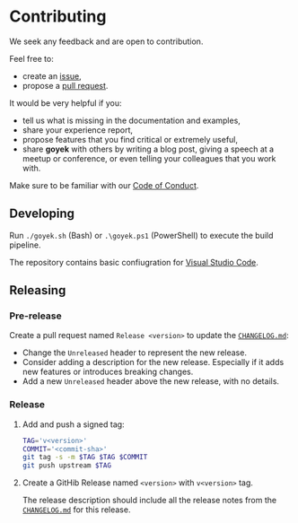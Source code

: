 # Contributing

We seek any feedback and are open to contribution.

Feel free to:

- create an [issue](https://github.com/goyek/x/issues),
- propose a [pull request](https://github.com/goyek/x/pulls).

It would be very helpful if you:

- tell us what is missing in the documentation and examples,
- share your experience report,
- propose features that you find critical or extremely useful,
- share **goyek** with others by writing a blog post,
  giving a speech at a meetup or conference,
  or even telling your colleagues that you work with.

Make sure to be familiar with our [Code of Conduct](CODE_OF_CONDUCT.md).

## Developing

Run `./goyek.sh` (Bash) or `.\goyek.ps1` (PowerShell)
to execute the build pipeline.

The repository contains basic confiugration for
[Visual Studio Code](https://code.visualstudio.com/).

## Releasing

### Pre-release

Create a pull request named `Release <version>` to update the [`CHANGELOG.md`](CHANGELOG.md):

- Change the `Unreleased` header to represent the new release.
- Consider adding a description for the new release.
  Especially if it adds new features or introduces breaking changes.
- Add a new `Unreleased` header above the new release, with no details.

### Release

1. Add and push a signed tag:

   ```sh
   TAG='v<version>'
   COMMIT='<commit-sha>'
   git tag -s -m $TAG $TAG $COMMIT
   git push upstream $TAG
   ```

1. Create a GitHib Release named `<version>` with `v<version>` tag.

   The release description should include all the release notes
   from the [`CHANGELOG.md`](CHANGELOG.md) for this release.
